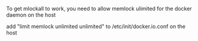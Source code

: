 
To get mlockall to work, you need to allow memlock ulimited for the docker daemon on the host

add "limit memlock unlimited unlimited" to /etc/init/docker.io.conf on the host

